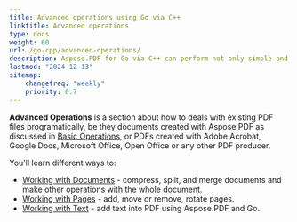 ```yaml
---
title: Advanced operations using Go via C++
linktitle: Advanced operations
type: docs
weight: 60
url: /go-cpp/advanced-operations/
description: Aspose.PDF for Go via C++ can perform not only simple and easy tasks but also cope with more complex goals. Check the next section for advanced users and developers.
lastmod: "2024-12-13"
sitemap:
    changefreq: "weekly"
    priority: 0.7
---
```


**Advanced Operations** is a section about how to deals with existing PDF files programatically, be they documents created with Aspose.PDF as discussed in [Basic Operations](/pdf/go-cpp/basic-operations/), or PDFs created with Adobe Acrobat, Google Docs, Microsoft Office, Open Office or any other PDF producer.

You'll learn different ways to:

- [Working with Documents](/pdf/go-cpp/working-with-documents/) - compress, split, and merge documents and make other operations with the whole document.
- [Working with Pages](/pdf/go-cpp/working-with-pages/) - add, move or remove, rotate pages.
- [Working with Text](/pdf/go-cpp/working-with-text/) - add text into PDF using Aspose.PDF and Go.

